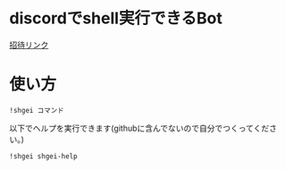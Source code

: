 
# discordでshell実行できるBot

[招待リンク](https://discord.com/api/oauth2/authorize?client_id=772310210055634944&permissions=2176&scope=bot)

# 使い方

```
!shgei コマンド
```

以下でヘルプを実行できます(githubに含んでないので自分でつくってください。)
```
!shgei shgei-help
```

